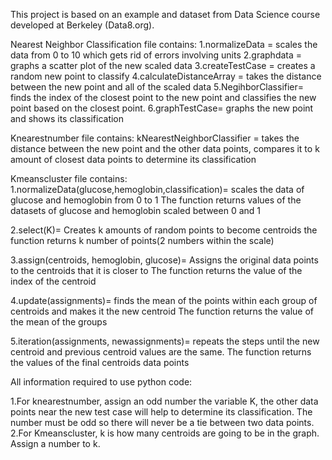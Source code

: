 This project is based on an example and dataset from Data Science course developed at Berkeley (Data8.org).

Nearest Neighbor Classification file contains:
1.normalizeData = scales the data from 0 to 10 which gets rid of errors involving units
2.graphdata = graphs a scatter plot of the new scaled data
3.createTestCase = creates a random new point to classify
4.calculateDistanceArray = takes the distance between the new point and all of the scaled data
5.NegihborClassifier= finds the index of the closest point to the new point and classifies the new point based on the closest point.
6.graphTestCase= graphs the new point and shows its classification

Knearestnumber file contains:
kNearestNeighborClassifier = takes the distance between the new point and the other data points, compares it to k amount of closest data points to determine its classification

Kmeanscluster file contains:
1.normalizeData(glucose,hemoglobin,classification)= scales the data of glucose and hemoglobin from 0 to 1
The function returns values of the datasets of glucose and hemoglobin scaled between 0 and 1

2.select(K)= Creates k amounts of random points to become centroids
the function returns k number of points(2 numbers within the scale)

3.assign(centroids, hemoglobin, glucose)= Assigns the original data points to the centroids that it is closer to
The function returns the value of the index of the centroid

4.update(assignments)= finds the mean of the points within each group of centroids and makes it the new centroid
The function returns the value of the mean of the groups

5.iteration(assignments, newassignments)= repeats the steps until the new centroid and previous centroid values are the same.
The function returns the values of the final centroids data points


All information required to use python code:

1.For knearestnumber, assign an odd number the variable K, the other data points near the new test case will help to determine its classification.
The number must be odd so there will never be a tie between two data points.
2.For Kmeanscluster, k is how many centroids are going to be in the graph. Assign a number to k.

